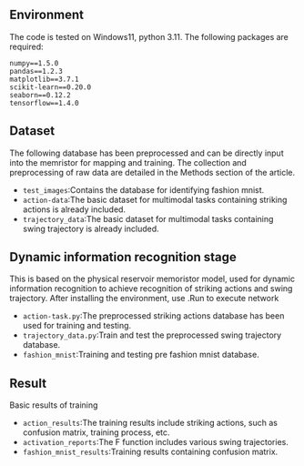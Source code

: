 ## Environment
The code is tested on Windows11, python 3.11. The following packages are required:
```
numpy==1.5.0
pandas==1.2.3
matplotlib==3.7.1
scikit-learn==0.20.0
seaborn==0.12.2
tensorflow==1.4.0
```

## Dataset
The following database has been preprocessed and can be directly input into the memristor for mapping and training. The collection and preprocessing of raw data are detailed in the Methods section of the article.
- `test_images`:Contains the database for identifying fashion mnist.
- `action-data`:The basic dataset for multimodal tasks containing striking actions is already included. 
- `trajectory_data`:The basic dataset for multimodal tasks containing swing trajectory is already included. 

## Dynamic information recognition stage
This is based on the physical reservoir memoristor model, used for dynamic information recognition to achieve recognition of striking actions and swing trajectory. After installing the environment, use .Run to execute network
- `action-task.py`:The preprocessed striking actions database has been used for training and testing.
- `trajectory_data.py`:Train and test the preprocessed swing trajectory database.
- `fashion_mnist`:Training and testing pre fashion mnist database.

## Result
Basic results of training
- `action_results`:The training results include striking actions, such as confusion matrix, training process, etc.
- `activation_reports`:The F function includes various swing trajectories.
- `fashion_mnist_results`:Training results containing confusion matrix.